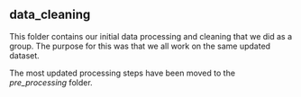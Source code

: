 ## data_cleaning

This folder contains our initial data processing and cleaning that we did as a group.
The purpose for this was that we all work on the same updated dataset.

The most updated processing steps have been moved to the *pre_processing* folder. 
